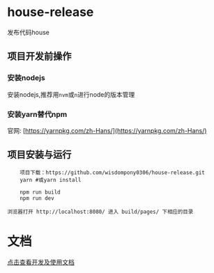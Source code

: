 # house-release
发布代码house

## 项目开发前操作
### 安装nodejs
安装nodejs,推荐用`nvm`或`n`进行node的版本管理

### 安装yarn替代npm
官网: [https://yarnpkg.com/zh-Hans/](https://yarnpkg.com/zh-Hans/)

## 项目安装与运行

```
    项目下载：https://github.com/wisdompony0306/house-release.git
    yarn #或yarn install
    
    npm run build
    npm run dev
    
浏览器打开 http://localhost:8080/ 进入 build/pages/ 下相应的目录
```

# 文档

[点击查看开发及使用文档](http://localhost:4000/app%E5%8F%91%E5%B8%83%E9%87%8D%E6%9E%84/)

